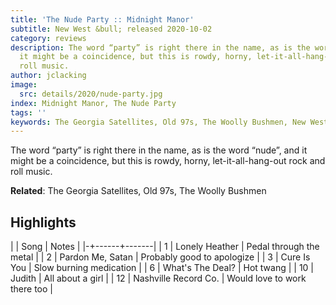 ```yaml
---
title: 'The Nude Party :: Midnight Manor'
subtitle: New West &bull; released 2020-10-02
category: reviews
description: The word “party” is right there in the name, as is the word “nude”, and
  it might be a coincidence, but this is rowdy, horny, let-it-all-hang-out rock and
  roll music.
author: jclacking
image:
  src: details/2020/nude-party.jpg
index: Midnight Manor, The Nude Party
tags: ''
keywords: The Georgia Satellites, Old 97s, The Woolly Bushmen, New West
---
```

The word “party” is right there in the name, as is the word “nude”, and it might be a coincidence, but this is rowdy, horny, let-it-all-hang-out rock and roll music.<!--more-->

**Related**: The Georgia Satellites, Old 97s, The Woolly Bushmen

## Highlights

| | Song | Notes |
|-+------+-------|
| 1 | Lonely Heather | Pedal through the metal |
| 2 | Pardon Me, Satan | Probably good to apologize |
| 3 | Cure Is You | Slow burning medication |
| 6 | What's The Deal? | Hot twang |
| 10 | Judith | All about a girl |
| 12 | Nashville Record Co. | Would love to work there too |

